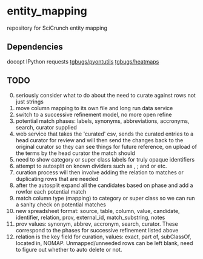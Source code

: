 # entity_mapping
repository for SciCrunch entity mapping

## Dependencies
docopt
IPython
requests
[tgbugs/pyontutils](https://github.com/tgbugs/pyontutils)
[tgbugs/heatmaps](https://github.com/tgbugs/heatmaps)

## TODO
000. seriously consider what to do about the need to curate against rows not just strings
00. move column mapping to its own file and long run data service
0. switch to a successive refinement model, no more open refine
1. potential match phases: labels, synonyms, abbreviations, accronyms, search, curator supplied
2. web service that takes the 'curated' csv, sends the curated entries to a head curator for review and will then send the changes back to the original curator so they can see things for future reference, on upload of the terms by the head curator the match should
3. need to show category or super class labels for truly opaque identifiers
4. attempt to autosplit on known dividers such as , ; and or etc.
5. curation process will then involve adding the relation to matches or duplicating rows that are needed
6. after the autosplit expand all the candidates based on phase and add a rowfor each potential match
7. match column type (mapping) to category or super class so we can run a sanity check on potential matches
8. new spreadsheet format: source, table, column, value, candidate, identifier, relation, prov, external_id, match_substring, notes
9. prov values: synonym, abbrev, accronym, search, curator. These correspond to the phases for successive refinement listed above
10. relation is the key field for curation, values: exact, part of, subClassOf, located in, NOMAP. Unmapped/unneeded rows can be left blank, need to figure out whether to auto delete or not.

